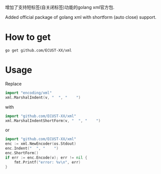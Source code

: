 增加了支持短标签(自关闭标签)功能的golang xml官方包.

Added official package of golang xml with shortform (auto close) support.

# How to get
```
go get github.com/ECUST-XX/xml
```
# Usage

Replace

```go
import "encoding/xml"
xml.MarshalIndent(v, "  ", "    ")
```

with

```go
import "github.com/ECUST-XX/xml"
xml.MarshalIndentShortForm(v, "  ", "    ")
```

or

```go
import "github.com/ECUST-XX/xml"
enc := xml.NewEncoder(os.Stdout)
enc.Indent("  ", "    ")
enc.ShortForm()
if err := enc.Encode(v); err != nil {
    fmt.Printf("error: %v\n", err)
}
```